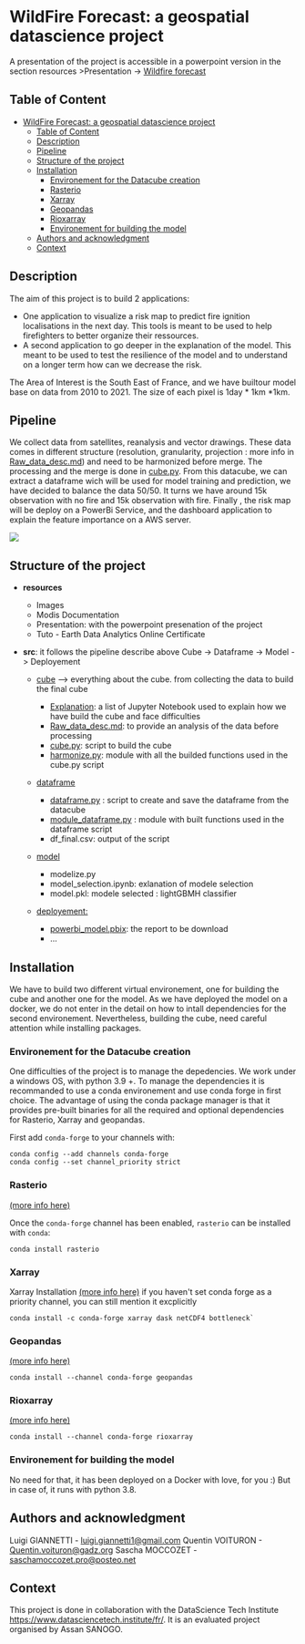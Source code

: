 

# WildFire Forecast: a geospatial datascience project

A presentation of the project is accessible in a powerpoint version in the section resources >Presentation -> [Wildfire forecast](https://github.com/Sliders122/wildfire/blob/main/resources/Presentation/Wildfire%20forecast.pptx)

## Table of Content

- [WildFire Forecast: a geospatial datascience project](#wildfire-forecast--a-geospatial-datascience-project)
  * [Table of Content](#table-of-content)
  * [Description](#description)
  * [Pipeline](#pipeline)
  * [Structure of the project](#structure-of-the-project)
  * [Installation](#installation)
    + [Environement for the Datacube creation](#environement-for-the-datacube-creation)
    + [Rasterio](#rasterio)
    + [Xarray](#xarray)
    + [Geopandas](#geopandas)
    + [Rioxarray](#rioxarray)
    + [Environement for building the model](#environement-for-building-the-model)
  * [Authors and acknowledgment](#authors-and-acknowledgment)
  * [Context](#context)

## Description

The aim of this project is to build 2 applications:
- One application to visualize a risk map to predict fire ignition localisations in the next day. This tools is meant to be used to help firefighters to better organize their ressources.
- A second application to go deeper in the explanation of the model. This meant to be used to test the resilience of the model and to understand on a longer term how can we decrease the risk.

The Area of Interest is the South East of France, and we have builtour model base on data from 2010 to 2021. The size of each pixel is  1day * 1km *1km.


## Pipeline

We collect data from satellites, reanalysis and vector drawings. These data comes in different structure (resolution, granularity, projection : more info in [Raw_data_desc.md](https://github.com/Sliders122/wildfire/blob/main/src/cube/Raw_data_desc.md)) and need to be harmonized before merge. The processing and the merge is done in [cube.py](https://github.com/Sliders122/wildfire/blob/main/src/cube/cube.py). From this datacube, we can extract a dataframe wich will be used for model training and prediction, we have decided to balance the data 50/50. It turns we have around 15k observation with no fire and 15k observation with fire.
Finally , the risk map will be deploy on a PowerBi Service, and the dashboard application to explain the feature importance on a AWS server.

![](https://github.com/Sliders122/wildfire/blob/main/resources/Image/data_pipeline.png?raw=true)


## Structure of the project


- **resources**
	- Images
	- Modis Documentation
	- Presentation: with the powerpoint presenation of the project
	- Tuto - Earth Data Analytics Online Certificate

- **src**: it follows the pipeline describe above Cube -> Dataframe -> Model -> Deployement
	- [cube](https://github.com/Sliders122/wildfire/tree/main/src/cube) --> everything about the cube. from collecting the data to build the final cube
		- [Explanation](https://github.com/Sliders122/wildfire/tree/main/src/cube/explanation): a list of Jupyter Notebook used to explain how we have build the cube and face difficulties
		- [Raw_data_desc.md](https://github.com/Sliders122/wildfire/blob/main/src/cube/Raw_data_desc.md): to provide an analysis of the data before processing
		- [cube.py](https://github.com/Sliders122/wildfire/blob/main/src/cube/cube.py): script to build the cube
		- [harmonize.py](https://github.com/Sliders122/wildfire/blob/main/src/cube/harmonize.py): module with all the builded functions used in the cube.py script

	- [dataframe](https://github.com/Sliders122/wildfire/tree/main/src/dataframe)
		- [dataframe.py](https://github.com/Sliders122/wildfire/blob/main/src/dataframe/dataframe.py) : script to create and save the dataframe from the datacube
		- [module_dataframe.py](https://github.com/Sliders122/wildfire/blob/main/src/dataframe/module_dataframe.py) : module with built functions used in the dataframe script
		- df_final.csv: output of the script
		
	- [model](https://github.com/Sliders122/wildfire/tree/main/src/model) 
		- modelize.py
		- model_selection.ipynb: exlanation of modele selection
		- model.pkl: modele selected : lightGBMH classifier

	- [deployement:](https://github.com/Sliders122/wildfire/tree/main/src/deployement)
		-	[powerbi_model.pbix](https://github.com/Sliders122/wildfire/blob/main/src/deployement/powerbi_model.pbix): the report to be download
		-	...

## Installation
We have to build two different virtual environement, one for building the cube and another one for the model.
As we have deployed the model on a docker, we do not enter in the detail on how to intall dependencies for the second environement. Nevertheless, building the cube, need careful attention while installing packages.

### Environement for the Datacube creation
One difficulties of the project is to manage the depedencies. We work under a windows OS, with python 3.9 +.
To manage the dependencies it is recommanded to use a conda environement and use conda forge in first choice. The advantage of using the conda package manager is that it provides pre-built binaries for all the required and optional dependencies for Rasterio, Xarray and geopandas.

First add `conda-forge` to your channels with:

```
conda config --add channels conda-forge
conda config --set channel_priority strict
```

### Rasterio

[(more info here)](https://github.com/conda-forge/rasterio-feedstock#installing-rasterio)

Once the `conda-forge` channel has been enabled, `rasterio` can be installed with `conda`:

```
conda install rasterio
```

### Xarray

Xarray Installation [(more info here)](https://docs.xarray.dev/en/stable/getting-started-guide/installing.html) if you haven't set conda forge as a priority channel, you can still mention it excplicitly

```
conda install -c conda-forge xarray dask netCDF4 bottleneck`
````

### Geopandas

[(more info here)](https://geopandas.org/en/stable/getting_started/install.html)

```
conda install --channel conda-forge geopandas
```

### Rioxarray

[(more info here)](https://github.com/conda-forge/rioxarray-feedstock)

```
conda install --channel conda-forge rioxarray
```

### Environement for building the model

No need for that, it has been deployed on a Docker with love, for you :) But in case of, it runs with python 3.8. 


## Authors and acknowledgment

Luigi GIANNETTI - luigi.giannetti1@gmail.com
Quentin VOITURON - Quentin.voituron@gadz.org
Sascha MOCCOZET - saschamoccozet.pro@posteo.net



## Context

This project is done in collaboration with the DataScience Tech Institute https://www.datasciencetech.institute/fr/. It is an evaluated project organised by Assan SANOGO.
